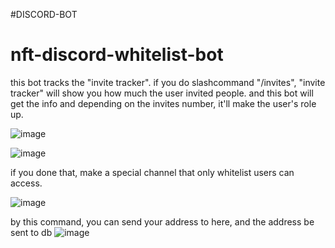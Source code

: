 ﻿#DISCORD-BOT
# nft-discord-whitelist-bot

this bot tracks the "invite tracker".
if you do slashcommand "/invites", "invite tracker" will show you how much the user invited people.
and this bot will get the info and depending on the invites number, it'll make the user's role up.


![image](https://user-images.githubusercontent.com/84432740/165458326-cd3c7f7e-e012-46eb-8b21-aba54f0fc43e.png)


![image](https://user-images.githubusercontent.com/84432740/165458359-9ca0fe34-c8b1-453e-8a21-81ad5b56dcff.png)


if you done that, make a special channel that only whitelist users can access.

![image](https://user-images.githubusercontent.com/84432740/165459172-bd38255d-e6bb-49e5-b88a-38c3ac367956.png)

by this command, you can send your address to here, and the address be sent to db
![image](https://user-images.githubusercontent.com/84432740/165459380-128365fd-d3ab-4cb7-9f36-0025a1a5b2d8.png)
